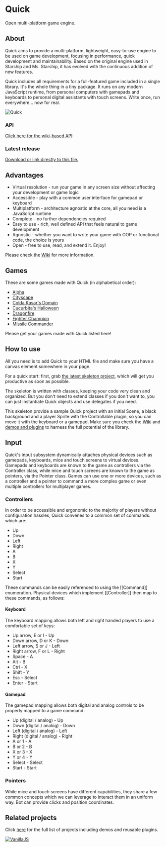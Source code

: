Quick
=====
Open multi-platform game engine.

## About
Quick aims to provide a multi-platform, lightweight, easy-to-use engine to be used on game development, focusing in performance, quick development and maintainability. Based on the original engine used in Starship and Ms. Starship, it has evolved with the continuous addition of new features.

Quick includes all requirements for a full-featured game included in a single library. It's the whole thing in a tiny package. It runs on any modern JavaScript runtime, from personal computers with gamepads and keyboards to personal digital assistants with touch screens. Write once, run everywhere... now for real.

![Quick](http://diogoschneider.github.io/assets/quick.png)

### API
[Click here for the wiki-based API](https://github.com/quick-developers/quick/wiki)

### Latest release
[Download or link directly to this file.](https://cdn.rawgit.com/quick-developers/quick/v6.0.2/quick.js)

## Advantages
  * Virtual resolution - run your game in any screen size without affecting your development or game logic
  * Accessible - play with a common user interface for gamepad or keyboard
  * Multiplatform - architecture agnostic at the core, all you need is a JavaScript runtime
  * Complete - no further dependencies required
  * Easy to use - rich, well defined API that feels natural to game development
  * Agnostic - whether you want to write your game with OOP or functional code, the choice is yours
  * Open - free to use, read, and extend it. Enjoy!

Please check the [Wiki](https://github.com/quick-developers/quick/wiki) for more information.

## Games
These are some games made with Quick (in alphabetical order):
  * [Alpha](http://diogoschneider.github.io/games/alpha/)
  * [Cityscape](https://www.kongregate.com/games/diogoschneider/cityscape/)
  * [Colda Kasar's Domain](http://coldmass.com.br/coldakasar/)
  * [Cucurbita's Halloween](http://www.kongregate.com/games/bbastudios/cucurbitas-halloween)
  * [Dragonfire](http://staudt.github.io/dragonfire/)
  * [Fighter Champion](https://rawgit.com/csfeijo/fighter-champion/master/index.html)
  * [Missile Commander](http://staudt.github.io/missile-commander/)

Please get your games made with Quick listed here!

## How to use
All you need is to add Quick to your HTML file and make sure you have a canvas element somewhere in your page.

For a quick start: first, grab [the latest skeleton project](https://github.com/quick-developers/quick-skel), which will get you productive as soon as possible.

The skeleton is written with classes, keeping your code very clean and organized. But you don't need to extend classes if you don't want to, you can just instantiate Quick objects and use delegates if you need.

This skeleton provide a sample Quick project with an initial Scene, a black background and a player Sprite with the Controllable plugin, so you can move it with the keyboard or a gamepad. Make sure you check the [Wiki](https://github.com/quick-developers/quick/wiki) and [demos and plugins](https://github.com/quick-developers) to harness the full potential of the library.

## Input
Quick's input subsystem dynamically attaches physical devices such as gamepads, keyboards, mice and touch screens to virtual devices. Gamepads and keyboards are known to the game as controllers via the Controller class, while mice and touch screens are known to the game as pointers, via the Pointer class. Games can use one or more devices, such as a controller and a pointer to command a more complex game or even multiple controllers for multiplayer games.

### Controllers
In order to be accessible and ergonomic to the majority of players without configuration hassles, Quick convenes to a common set of commands. which are:
  * Up
  * Down
  * Left
  * Right
  * A
  * B
  * X
  * Y
  * Select
  * Start

These commands can be easily referenced to using the [[Command]] enumeration. Physical devices which implement [[Controller]] then map to these commands, as follows:

#### Keyboard
The keyboard mapping allows both left and right handed players to use a comfortable set of keys:
  * Up arrow, E or I - Up
  * Down arrow, D or K - Down
  * Left arrow, S or J - Left
  * Right arrow, F or L - Right
  * Space - A
  * Alt - B
  * Ctrl - X
  * Shift - Y
  * Esc - Select
  * Enter - Start

#### Gamepad
The gamepad mapping allows both digital and analog controls to be properly mapped to a game command:
  * Up (digital / analog) - Up
  * Down (digital / analog) - Down
  * Left (digital / analog) - Left
  * Right (digital / analog) - Right
  * A or 1 - A
  * B or 2 - B
  * X or 3 - X
  * Y or 4 - Y
  * Select - Select
  * Start - Start

### Pointers
While mice and touch screens have different capabilities, they share a few common concepts which we can leverage to interact them in an uniform way. Bot can provide clicks and position coordinates.

## Related projects
Click [here](https://github.com/quick-developers) for the full list of projects including demos and reusable plugins.

[![VanillaJS](http://vanilla-js.com/assets/button.png)](http://vanilla-js.com)
